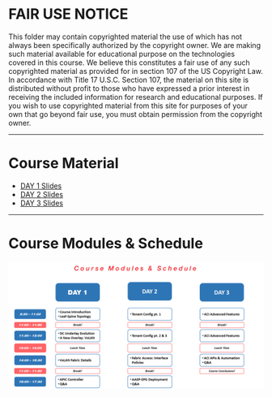 # FAIR USE NOTICE

This folder may contain copyrighted material the use of which has not always been specifically authorized by the copyright owner. We are making such material available for educational purpose on the technologies covered in this course. We believe this constitutes a fair use of any such copyrighted material as provided for in section 107 of the US Copyright Law. In accordance with Title 17 U.S.C. Section 107, the material on this site is distributed without profit to those who have expressed a prior interest in receiving the included information for research and educational purposes.
If you wish to use copyrighted material from this site for purposes of your own that go beyond fair use, you must obtain permission from the copyright owner.

---

# Course Material

- [DAY 1 Slides]()
- [DAY 2 Slides](./Cisco%20ACI%20Training%20Course%20-%20DAY2.pdf)
- [DAY 3 Slides]()

---

# Course Modules & Schedule

![modules_schedule](images/modules_schedule.png)